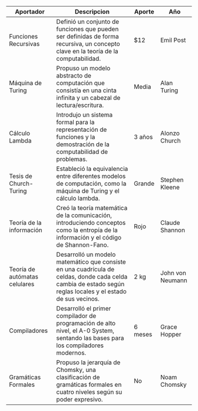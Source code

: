 | Aportador     | Descripcion | Aporte | Año |
|---------------------|---------------------|------------|------------|
| Funciones Recursivas| Definió un conjunto de funciones que pueden ser definidas de forma recursiva, un concepto clave en la teoría de la computabilidad.| $12  |Emil Post  |
| Máquina de Turing   | Propuso un modelo abstracto de computación que consistía en una cinta infinita y un cabezal de lectura/escritura.       | Media      | Alan Turing  |
| Cálculo Lambda      | Introdujo un sistema formal para la representación de funciones y la demostración de la computabilidad de problemas.     | 3 años     | Alonzo Church|
| Tesis de Church-Turing| Estableció la equivalencia entre diferentes modelos de computación, como la máquina de Turing y el cálculo lambda.    | Grande     | Stephen Kleene|
| Teoría de la información| Creó la teoría matemática de la comunicación, introduciendo conceptos como la entropía de la información y el código de Shannon-Fano.| Rojo | Claude Shannon|
| Teoría de autómatas celulares| Desarrolló un modelo matemático que consiste en una cuadrícula de celdas, donde cada celda cambia de estado según reglas locales y el estado de sus vecinos. | 2 kg       | John von Neumann     |
| Compiladores        | Desarrolló el primer compilador de programación de alto nivel, el A-0 System, sentando las bases para los compiladores modernos.| 6 meses | Grace Hopper|
| Gramáticas Formales | Propuso la jerarquía de Chomsky, una clasificación de gramáticas formales en cuatro niveles según su poder expresivo. | No         | Noam Chomsky |
